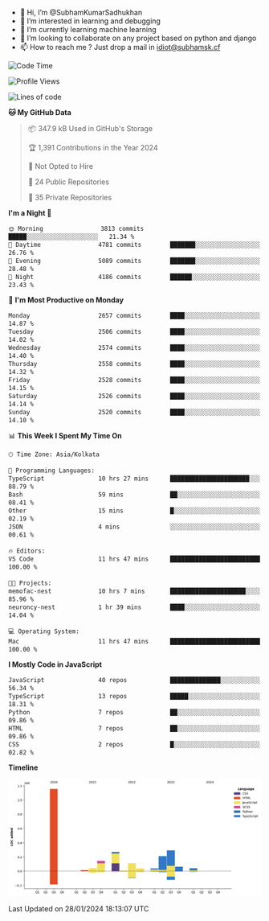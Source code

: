 - 👋 Hi, I’m @SubhamKumarSadhukhan
- 👀 I’m interested in learning and debugging
- 🌱 I’m currently learning machine learning
- 💞️ I’m looking to collaborate on any project based on python and django
- 📫 How to reach me ?
      Just drop a mail in idiot@subhamsk.cf

<!---
SubhamKumarSadhukhan/SubhamKumarSadhukhan is a ✨ special ✨ repository because its `README.md` (this file) appears on your GitHub profile.
You can click the Preview link to take a look at your changes.
--->


<!--START_SECTION:waka-->
![Code Time](http://img.shields.io/badge/Code%20Time-1%2C917%20hrs%2036%20mins-blue)

![Profile Views](http://img.shields.io/badge/Profile%20Views-0-blue)

![Lines of code](https://img.shields.io/badge/From%20Hello%20World%20I%27ve%20Written-2.4%20million%20lines%20of%20code-blue)

**🐱 My GitHub Data** 

> 📦 347.9 kB Used in GitHub's Storage 
 > 
> 🏆 1,391 Contributions in the Year 2024
 > 
> 🚫 Not Opted to Hire
 > 
> 📜 24 Public Repositories 
 > 
> 🔑 35 Private Repositories 
 > 
**I'm a Night 🦉** 

```text
🌞 Morning                3813 commits        █████░░░░░░░░░░░░░░░░░░░░   21.34 % 
🌆 Daytime                4781 commits        ███████░░░░░░░░░░░░░░░░░░   26.76 % 
🌃 Evening                5089 commits        ███████░░░░░░░░░░░░░░░░░░   28.48 % 
🌙 Night                  4186 commits        ██████░░░░░░░░░░░░░░░░░░░   23.43 % 
```
📅 **I'm Most Productive on Monday** 

```text
Monday                   2657 commits        ████░░░░░░░░░░░░░░░░░░░░░   14.87 % 
Tuesday                  2506 commits        ████░░░░░░░░░░░░░░░░░░░░░   14.02 % 
Wednesday                2574 commits        ████░░░░░░░░░░░░░░░░░░░░░   14.40 % 
Thursday                 2558 commits        ████░░░░░░░░░░░░░░░░░░░░░   14.32 % 
Friday                   2528 commits        ████░░░░░░░░░░░░░░░░░░░░░   14.15 % 
Saturday                 2526 commits        ████░░░░░░░░░░░░░░░░░░░░░   14.14 % 
Sunday                   2520 commits        ████░░░░░░░░░░░░░░░░░░░░░   14.10 % 
```


📊 **This Week I Spent My Time On** 

```text
🕑︎ Time Zone: Asia/Kolkata

💬 Programming Languages: 
TypeScript               10 hrs 27 mins      ██████████████████████░░░   88.79 % 
Bash                     59 mins             ██░░░░░░░░░░░░░░░░░░░░░░░   08.41 % 
Other                    15 mins             █░░░░░░░░░░░░░░░░░░░░░░░░   02.19 % 
JSON                     4 mins              ░░░░░░░░░░░░░░░░░░░░░░░░░   00.61 % 

🔥 Editors: 
VS Code                  11 hrs 47 mins      █████████████████████████   100.00 % 

🐱‍💻 Projects: 
memofac-nest             10 hrs 7 mins       █████████████████████░░░░   85.96 % 
neuroncy-nest            1 hr 39 mins        ████░░░░░░░░░░░░░░░░░░░░░   14.04 % 

💻 Operating System: 
Mac                      11 hrs 47 mins      █████████████████████████   100.00 % 
```

**I Mostly Code in JavaScript** 

```text
JavaScript               40 repos            ██████████████░░░░░░░░░░░   56.34 % 
TypeScript               13 repos            █████░░░░░░░░░░░░░░░░░░░░   18.31 % 
Python                   7 repos             ██░░░░░░░░░░░░░░░░░░░░░░░   09.86 % 
HTML                     7 repos             ██░░░░░░░░░░░░░░░░░░░░░░░   09.86 % 
CSS                      2 repos             █░░░░░░░░░░░░░░░░░░░░░░░░   02.82 % 
```



**Timeline**

![Lines of Code chart](https://raw.githubusercontent.com/SubhamKumarSadhukhan/SubhamKumarSadhukhan/main/assets/bar_graph.png)


 Last Updated on 28/01/2024 18:13:07 UTC
<!--END_SECTION:waka-->
